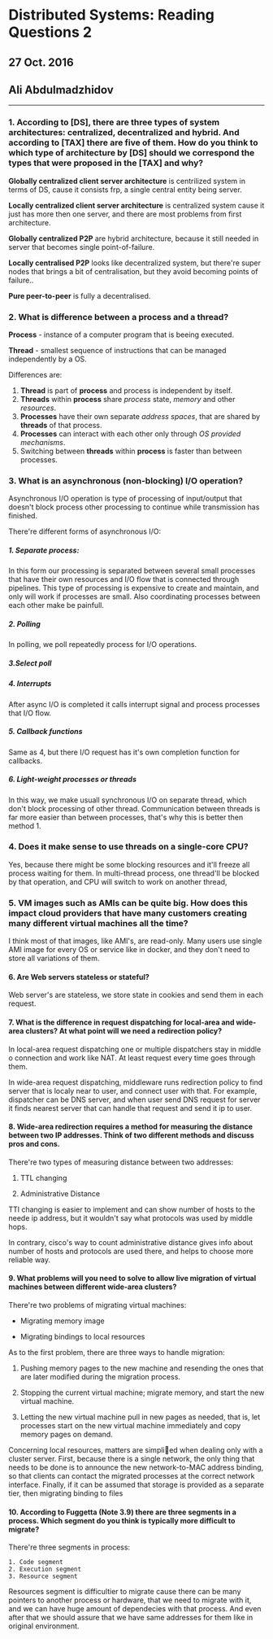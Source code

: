 # **Distributed Systems: Reading Questions 2**

## 27 Oct. 2016

## Ali Abdulmadzhidov

---

### 1. According to [DS], there are three types of system architectures: centralized, decentralized and hybrid. And according to [TAX] there are five of them. How do you think to which type of architecture by [DS] should we correspond the types that were proposed in the [TAX] and why?

**Globally centralized client server architecture** is centrilized system in terms of DS, cause it consists frp, a single central entity being server.

**Locally centralized client server architecture**  is centralized system cause it just has more then one server, and there are most problems from first architecture.

**Globally centralized P2P** are hybrid architecture, because it still needed in server that becomes single point-of-failure.

**Locally centralised P2P** looks like decentralized system, but there're super nodes that brings a bit of centralisation, but they avoid becoming points of failure..

**Pure peer-to-peer** is fully a decentralised. 

### 2. What is difference between a process and a thread?

**Process** - instance of a computer program that is beeing executed.

**Thread** - smallest sequence of instructions that can be managed independently by a OS.

Differences are:

1. **Thread** is part of **process** and process is independent by itself. 
2. **Threads** within **process** share *process* state, *memory* and other *resources*.
3. **Processes** have their own separate *address spaces*, that are shared by **threads** of that process.
4. **Processes** can interact with each other only through *OS provided mechanisms*.
5. Switching between **threads** within **process** is faster than between processes.

### 3. What is an asynchronous (non-blocking) I/O operation?

Asynchronous I/O operation is type of processing of input/output that doesn't block process other processing to continue while transmission has finished.

There're different forms of asynchronous I/O:

##### 1. Separate process:

In this form our processing is separated between several small processes that have their own resources and I/O flow that is connected through pipelines. This type of processing is expensive to create and maintain, and only will work if processes are small. Also coordinating processes between each other make be painfull.

##### 2. Polling

In polling, we poll repeatedly process for I/O operations.

##### 3.Select poll

##### 4. Interrupts

After async I/O is completed it calls interrupt signal and process processes that I/O flow.

##### 5. Callback functions

Same as 4, but there I/O request has it's own completion function for callbacks.

##### 6. Light-weight processes or threads

In this way, we make usuall synchronous I/O on separate thread, which don't block processing of other thread. Communication between threads is far more easier than between processes, that's why this is better then method 1.



### 4. Does it make sense to use threads on a single-core CPU?

Yes, because there might be some blocking resources and it'll freeze all process waiting for them. In multi-thread process, one thread'll be blocked by that operation, and CPU will switch to work on another thread,

### 5. VM images such as AMIs can be quite big. How does this impact cloud providers that have many customers creating many different virtual machines all the time?

I think most of that images, like AMI's, are read-only. Many users use single AMI image for every OS or service like in docker, and they don't need to store all variations of them.

#### 6. Are Web servers stateless or stateful?

Web server's are stateless, we store state in cookies and send them in each request.

#### 7. What is the difference in request dispatching for local-area and wide-area clusters? At what point will we need a redirection policy?

In local-area request dispatching one or multiple dispatchers stay in middle o connection and work like NAT. At least request every time goes through them.

In wide-area request dispatching, middleware runs redirection policy to find server that is localy near to user, and connect user with that. For example, dispatcher can be DNS server, and when user send DNS request for server it finds nearest server that can handle that request and send it ip to user.

#### 8. Wide-area redirection requires a method for measuring the distance between two IP addresses. Think of two different methods and discuss pros and cons.

There're two types of measuring distance between two addresses:

1. TTL changing

2. Administrative Distance



TTl changing is easier to implement and can show number of hosts to the neede ip address, but it wouldn't say what protocols was used by middle hops.

In contrary, cisco's way to count administrative distance gives info about number of hosts and protocols are used there, and helps to choose more reliable way.

#### 9. What problems will you need to solve to allow live migration of virtual machines between different wide-area clusters?

There're two problems of migrating virtual machines:

-   Migrating memory image

-   Migrating bindings to local resources

As to the first problem, there are three ways to handle migration:
1. Pushing memory pages to the new machine and resending the ones that are later modified during the migration process.

2. Stopping the current virtual machine; migrate memory, and start the new virtual machine.

3. Letting the new virtual machine pull in new pages as needed, that is, let processes start on the new virtual machine immediately and copy memory pages on demand. 


Concerning local resources, matters are simplied when dealing only with a
cluster server. First, because there is a single network, the only thing that needs to
be done is to announce the new network-to-MAC address binding, so that clients
can contact the migrated processes at the correct network interface. Finally, if it
can be assumed that storage is provided as a separate tier, then migrating binding to files 

#### 10. According to Fuggetta (Note 3.9) there are three segments in a process. Which segment do you think is typically more difficult to migrate?

There're three segments in process:

	1. Code segment
	2. Execution segment
	3. Resource segment

Resources segment is difficultier to migrate cause there can be many pointers to another process or hardware, that we need to migrate with it, and we can have huge amount of dependecies with that process. And even after that we should assure that we have same addresses for them like in original environment.